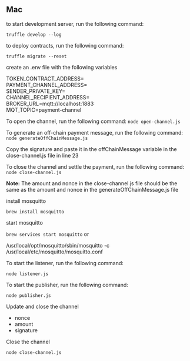 ##  Mac

to start development server, run the following command:

```truffle develop --log```

to deploy contracts, run the following command:

```truffle migrate --reset```

create an .env file with the following variables

TOKEN_CONTRACT_ADDRESS=   
PAYMENT_CHANNEL_ADDRESS=   
SENDER_PRIVATE_KEY=  
CHANNEL_RECIPIENT_ADDRESS=  
BROKER_URL=mqtt://localhost:1883  
MQT_TOPIC=payment-channel  

To open the channel, run the following command: 
`node open-channel.js`

To generate an off-chain payment message, run the following command: 
`node generateOffChainMessage.js`

Copy the signature and paste it in the offChainMessage variable in the close-channel.js file in line 23  

To close the channel and settle the payment, run the following command:
`node close-channel.js`

**Note:** The amount and nonce in the close-channel.js file should be the same as the amount and nonce in the generateOffChainMessage.js file


install mosquitto

```brew install mosquitto```

start mosquitto

```brew services start mosquitto```
or

/usr/local/opt/mosquitto/sbin/mosquitto -c /usr/local/etc/mosquitto/mosquitto.conf

To start the listener, run the following command:

```node listener.js```

To start the publisher, run the following command:

```node publisher.js```

Update and close the channel 

* nonce  
* amount   
* signature  

Close the channel

```node close-channel.js```








